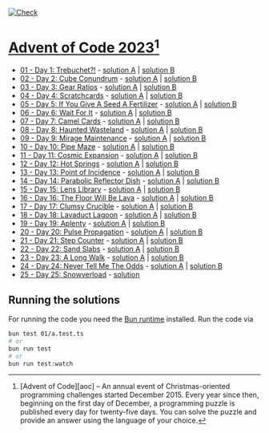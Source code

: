 [![Check](https://github.com/Laniman/aoc-2023/actions/workflows/check.yml/badge.svg?branch=main)](https://github.com/Laniman/aoc-2023/actions/workflows/check.yml)

# [Advent of Code 2023](https://adventofcode.com/2023)[^aoc]

- [01 - Day 1: Trebuchet?!](https://adventofcode.com/2023/day/1) -
  [solution A](./01/a.test.ts) | [solution B](./01/b.test.ts)
- [02 - Day 2: Cube Conundrum](https://adventofcode.com/2023/day/2) -
  [solution A](./02/a.test.ts) | [solution B](./02/b.test.ts)
- [03 - Day 3: Gear Ratios](https://adventofcode.com/2023/day/3) -
  [solution A](./03/a.test.ts) | [solution B](./03/b.test.ts)
- [04 - Day 4: Scratchcards](https://adventofcode.com/2023/day/4) -
  [solution A](./04/a.test.ts) | [solution B](./04/b.test.ts)
- [05 - Day 5: If You Give A Seed A Fertilizer](https://adventofcode.com/2023/day/5) -
  [solution A](./05/a.test.ts) | [solution B](./05/b.test.ts)
- [06 - Day 6: Wait For It](https://adventofcode.com/2023/day/6) -
  [solution A](./06/a.test.ts) | [solution B](./06/b.test.ts)
- [07 - Day 7: Camel Cards](https://adventofcode.com/2023/day/7) -
  [solution A](./07/a.test.ts) | [solution B](./07/b.test.ts)
- [08 - Day 8: Haunted Wasteland](https://adventofcode.com/2023/day/8) -
  [solution A](./08/a.test.ts) | [solution B](./08/b.test.ts)
- [09 - Day 9: Mirage Maintenance](https://adventofcode.com/2023/day/9) -
  [solution A](./09/a.test.ts) | [solution B](./09/b.test.ts)
- [10 - Day 10: Pipe Maze](https://adventofcode.com/2023/day/10) -
  [solution A](./10/a.test.ts) | [solution B](./10/b.test.ts)
- [11 - Day 11: Cosmic Expansion](https://adventofcode.com/2023/day/11) -
  [solution A](./11/a.test.ts) | [solution B](./11/b.test.ts)
- [12 - Day 12: Hot Springs](https://adventofcode.com/2023/day/12) -
  [solution A](./12/a.test.ts) | [solution B](./12/b.test.ts)
- [13 - Day 13: Point of Incidence](https://adventofcode.com/2023/day/13) -
  [solution A](./13/a.test.ts) | [solution B](./13/b.test.ts)
- [14 - Day 14: Parabolic Reflector Dish](https://adventofcode.com/2023/day/14) -
  [solution A](./14/a.test.ts) | [solution B](./14/b.test.ts)
- [15 - Day 15: Lens Library](https://adventofcode.com/2023/day/15) -
  [solution A](./15/a.test.ts) | [solution B](./15/b.test.ts)
- [16 - Day 16: The Floor Will Be Lava](https://adventofcode.com/2023/day/16) -
  [solution A](./16/a.test.ts) | [solution B](./16/b.test.ts)
- [17 - Day 17: Clumsy Crucible](https://adventofcode.com/2023/day/17) -
  [solution A](./17/a.test.ts) | [solution B](./17/b.test.ts)
- [18 - Day 18: Lavaduct Lagoon](https://adventofcode.com/2023/day/18) -
  [solution A](./18/a.test.ts) | [solution B](./18/b.test.ts)
- [19 - Day 19: Aplenty](https://adventofcode.com/2023/day/19) -
  [solution A](./19/a.test.ts) | [solution B](./19/b.test.ts)
- [20 - Day 20: Pulse Propagation](https://adventofcode.com/2023/day/20) -
  [solution A](./20/a.test.ts) | [solution B](./20/b.test.ts)
- [21 - Day 21: Step Counter](https://adventofcode.com/2023/day/21) -
  [solution A](./21/a.test.ts) | [solution B](./21/b.test.ts)
- [22 - Day 22: Sand Slabs](https://adventofcode.com/2023/day/22) -
  [solution A](./22/a.test.ts) | [solution B](./22/b.test.ts)
- [23 - Day 23: A Long Walk](https://adventofcode.com/2023/day/23) -
  [solution A](./23/a.test.ts) | [solution B](./23/b.test.ts)
- [24 - Day 24: Never Tell Me The Odds](https://adventofcode.com/2023/day/24) -
  [solution A](./24/a.test.ts) | [solution B](./24/b.js)
- [25 - Day 25: Snowverload](https://adventofcode.com/2023/day/25) -
  [solution](./25/a.test.ts)

## Running the solutions

For running the code you need the [Bun runtime](https://bun.sh/) installed.
Run the code via

```bash
bun test 01/a.test.ts
# or
bun run test
# or
bun run test:watch
```
[^aoc]:
    [Advent of Code][aoc] – An annual event of Christmas-oriented programming challenges started December 2015.
    Every year since then, beginning on the first day of December, a programming puzzle is published every day for twenty-five days.
    You can solve the puzzle and provide an answer using the language of your choice.
